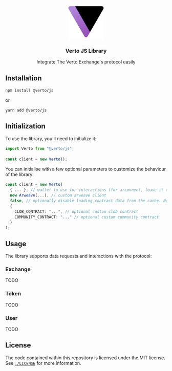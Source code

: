 <p align="center">
  <a href="https://verto.exchange">
    <img src="https://raw.githubusercontent.com/useverto/design/master/logo/logo_light.svg" alt="Verto logo (light version)" width="110" />
  </a>

  <h3 align="center">Verto JS Library</h3>

  <p align="center">
    Integrate The Verto Exchange's protocol easily
  </p>
</p>

## Installation

```sh
npm install @verto/js
```

or

```sh
yarn add @verto/js
```

## Initialization

To use the library, you'll need to initialize it:

```ts
import Verto from "@verto/js";

const client = new Verto();
```

You can initialise with a few optional parameters to customize the behaviour of the library:

```ts
const client = new Verto(
  { ... }, // wallet to use for interactions (for arconnect, leave it undefined or "use_wallet")
  new Arweave(...), // custom arweave client
  false, // optionally disable loading contract data from the cache. Note: this will slow down fetching
  {
    CLOB_CONTRACT: "...", // optional custom clob contract
    COMMUNITY_CONTRACT: "..." // optional custom community contract
  }
);
```

## Usage

The library supports data requests and interactions with the protocol:

### Exchange

TODO

### Token

TODO

### User

TODO

## License

The code contained within this repository is licensed under the MIT license.
See [`./LICENSE`](./LICENSE) for more information.
